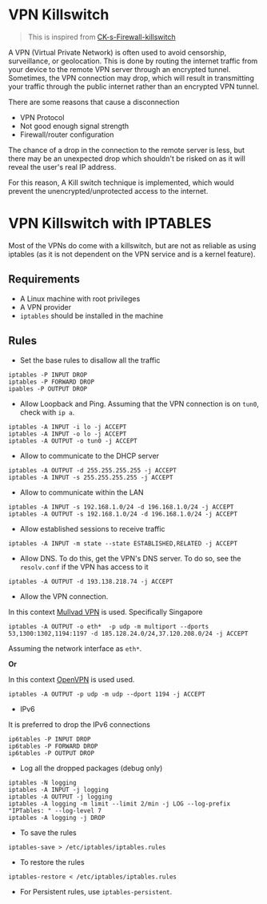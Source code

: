 # VPN Killswitch

 > This is inspired from [CK-s-Firewall-killswitch](https://github.com/CHEF-KOCH/CK-s-Firewall-killswitch)

A VPN (Virtual Private Network) is often used to avoid censorship, surveillance, or geolocation. This is done by routing the internet traffic from your device to the remote VPN server through an encrypted tunnel. Sometimes, the VPN connection may drop, which will result in transmitting your traffic through the public internet rather than an encrypted VPN tunnel.

There are some reasons that cause a disconnection

* VPN Protocol
* Not good enough signal strength
* Firewall/router configuration

The chance of a drop in the connection to the remote server is less, but there may be an unexpected drop which shouldn't be risked on as it will reveal the user's real IP address.

For this reason, A Kill switch technique is implemented, which would prevent the unencrypted/unprotected access to the internet.

# VPN Killswitch with IPTABLES

Most of the VPNs do come with a killswitch, but are not as reliable as using iptables (as it is not dependent on the VPN service and is a kernel feature).

## Requirements

* A Linux machine with root privileges
* A VPN provider
* `iptables` should be installed in the machine

## Rules

* Set the base rules to disallow all the traffic

```
iptables -P INPUT DROP
iptables -P FORWARD DROP
ipables -P OUTPUT DROP
```

* Allow Loopback and Ping. Assuming that the VPN connection is on `tun0`, check with `ip a`.

```
iptables -A INPUT -i lo -j ACCEPT
iptables -A INPUT -o lo -j ACCEPT
iptables -A OUTPUT -o tun0 -j ACCEPT
```

* Allow to communicate to the DHCP server

```
iptables -A OUTPUT -d 255.255.255.255 -j ACCEPT
iptables -A INPUT -s 255.255.255.255 -j ACCEPT
```

* Allow to communicate within the LAN

```
iptables -A INPUT -s 192.168.1.0/24 -d 196.168.1.0/24 -j ACCEPT
iptables -A OUTPUT -s 192.168.1.0/24 -d 196.168.1.0/24 -j ACCEPT
```

* Allow established sessions to receive traffic

```
iptables -A INPUT -m state --state ESTABLISHED,RELATED -j ACCEPT
```

* Allow DNS. To do this, get the VPN's DNS server. To do so, see the `resolv.conf` if the VPN has access to it

```
iptables -A OUTPUT -d 193.138.218.74 -j ACCEPT
```

* Allow the VPN connection. 

In this context [Mullvad VPN](https://mullvad.net/) is used. Specifically Singapore

```
iptables -A OUTPUT -o eth*  -p udp -m multiport --dports 53,1300:1302,1194:1197 -d 185.128.24.0/24,37.120.208.0/24 -j ACCEPT
```

Assuming the network interface as `eth*`.

**Or**

In this context [OpenVPN](https://openvpn.net/) is used used.

```
iptables -A OUTPUT -p udp -m udp --dport 1194 -j ACCEPT
```

* IPv6

It is preferred to drop the IPv6 connections

```
ip6tables -P INPUT DROP
ip6tables -P FORWARD DROP
ip6tables -P OUTPUT DROP
```

* Log all the dropped packages (debug only)

```
iptables -N logging
iptables -A INPUT -j logging
iptables -A OUTPUT -j logging
iptables -A logging -m limit --limit 2/min -j LOG --log-prefix "IPTables: " --log-level 7
iptables -A logging -j DROP
```

* To save the rules

```
iptables-save > /etc/iptables/iptables.rules
```

* To restore the rules

```
iptables-restore < /etc/iptables/iptables.rules
```

* For Persistent rules, use `iptables-persistent`.
